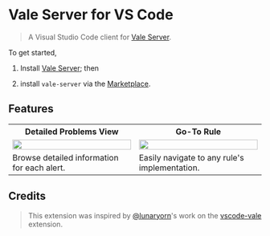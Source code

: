 # Vale Server for VS Code

> A Visual Studio Code client for [Vale Server](https://errata.ai/vale-server/).

To get started,

1. Install [Vale Server](https://errata.ai/vale-server/); then

2. install `vale-server` via the [Marketplace](https://marketplace.visualstudio.com/items?itemName=errata-ai.vale-server).

## Features

<table>
    <tr>
        <th>Detailed Problems View</th>
        <th>Go-To Rule</th>
    </tr>
    <tr>
        <td width="50%">
            <a href="https://user-images.githubusercontent.com/8785025/60772616-10e97600-a0ae-11e9-86d1-83dfe1872f2f.png">
                <img src="https://user-images.githubusercontent.com/8785025/60772616-10e97600-a0ae-11e9-86d1-83dfe1872f2f.png" width="100%">
            </a>
        </td>
        <td width="50%">
            <a href="https://user-images.githubusercontent.com/8785025/60772682-b6044e80-a0ae-11e9-8ab3-e94ff06204c9.gif">
                <img src="https://user-images.githubusercontent.com/8785025/60772682-b6044e80-a0ae-11e9-8ab3-e94ff06204c9.gif" width="100%">
            </a>
        </td>
    </tr>
    <tr>
        <td width="50%">
          Browse detailed information for each alert.
        </td>
        <td width="50%">Easily navigate to any rule's implementation.</td>
    </tr>
</table>

## Credits

> This extension was inspired by [@lunaryorn](https://github.com/lunaryorn)'s work on the [vscode-vale](https://github.com/lunaryorn/vscode-vale) extension.
